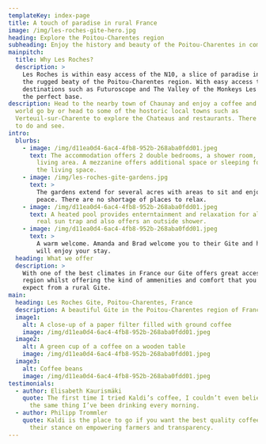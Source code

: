 ```yaml
---
templateKey: index-page
title: A touch of paradise in rural France
image: /img/les-roches-gite-hero.jpg
heading: Explore the Poitou-Charentes region
subheading: Enjoy the history and beauty of the Poitou-Charentes in comfort
mainpitch:
  title: Why Les Roches?
  description: >
    Les Roches is within easy access of the N10, a slice of paradise in amoungst
    the rugged beaty of the Poitou-Charentes region. With easy access to popular
    destinations such as Futuroscope and The Valley of the Monkeys Les Roches is
    the perfect base.
description: Head to the nearby town of Chaunay and enjoy a coffee and watch the
  world go by or head to some of the hostoric local towns such as
  Verteuil-sur-Charente to explore the Chateaus and restaurants. There's so much
  to do and see.
intro:
  blurbs:
    - image: /img/d11ea0d4-6ac4-4fb8-952b-268aba0fdd01.jpeg
      text: The accommodation offers 2 double bedrooms, a shower room, kitchen and
        living area. A mezzanine offers additional space or sleeping for 2 above
        the living space.
    - image: /img/les-roches-gite-gardens.jpg
      text: >
        The gardens extend for several acres with areas to sit and enjoy the
        peace. There are no shortage of places to relax.
    - image: /img/d11ea0d4-6ac4-4fb8-952b-268aba0fdd01.jpeg
      text: A heated pool provides enterntainment and relaxation for all ages. It's a
        real sun trap and also offers an outside shower.
    - image: /img/d11ea0d4-6ac4-4fb8-952b-268aba0fdd01.jpeg
      text: >
        A warm welcome. Amanda and Brad welcome you to their Gite and hope you
        will enjoy your stay.
  heading: What we offer
  description: >
    With one of the best climates in France our Gite offers great access to the
    region whilst offering the kind of ammenities and comfort that you might not
    expect from a rural Gite.
main:
  heading: Les Roches Gite, Poitou-Charentes, France
  description: A beautiful Gite in the Poitou-Charentes region of France
  image1:
    alt: A close-up of a paper filter filled with ground coffee
    image: /img/d11ea0d4-6ac4-4fb8-952b-268aba0fdd01.jpeg
  image2:
    alt: A green cup of a coffee on a wooden table
    image: /img/d11ea0d4-6ac4-4fb8-952b-268aba0fdd01.jpeg
  image3:
    alt: Coffee beans
    image: /img/d11ea0d4-6ac4-4fb8-952b-268aba0fdd01.jpeg
testimonials:
  - author: Elisabeth Kaurismäki
    quote: The first time I tried Kaldi’s coffee, I couldn’t even believe that was
      the same thing I’ve been drinking every morning.
  - author: Philipp Trommler
    quote: Kaldi is the place to go if you want the best quality coffee. I love
      their stance on empowering farmers and transparency.
---
```

